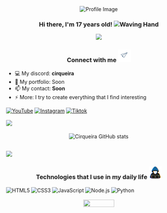 <div align="center">
  <img src="https://steamuserimages-a.akamaihd.net/ugc/937184972376565107/800E7077A9ACE841BBD6D088674CA9603DC589B3/" width="350" alt="Profile Image">
  <h3 align="center">Hi there, I'm 17 years old! <img src="https://media.giphy.com/media/hvRJCLFzcasrR4ia7z/giphy.gif" width="35" alt="Waving Hand"></h3>
  <img src="https://user-images.githubusercontent.com/73097560/115834477-dbab4500-a447-11eb-908a-139a6edaec5c.gif"><br>
</div>

<h3 align="center">Connect with me <img src="assets/contact_me.gif" width="35px" alt="Contact"></h3>

- 💻 My discord: <strong>cirqueira</strong>
- 👤 My portfolio: Soon
- 📫 My contact: <strong>Soon</strong>
- ⚡ More: I try to create everything that I find interesting

<div>
  <a href="https://www.youtube.com/@cirqueiradev"><img src="https://img.shields.io/badge/YouTube-FF0000?style=for-the-badge&logo=youtube&logoColor=white" alt="YouTube"></a>
  <a href="https://www.instagram.com/cirqueira.lol/"><img src="https://img.shields.io/badge/Instagram-E4405F?style=for-the-badge&logo=instagram&logoColor=white" alt="Instagram"></a>
  <a href="https://tiktok.com/@cirqueiradev"><img src="https://img.shields.io/badge/TikTok-000000?style=for-the-badge&logo=tiktok&logoColor=white" alt="Tiktok"></a>
</div>

<br>

<img src="https://user-images.githubusercontent.com/73097560/115834477-dbab4500-a447-11eb-908a-139a6edaec5c.gif">

<div align="center">
  <br>
  <img src="https://github-readme-stats.vercel.app/api?username=CirqueiraDev&show_icons=true&theme=radical" alt="Cirqueira GitHub stats">
</div>

<br>

<img src="https://user-images.githubusercontent.com/73097560/115834477-dbab4500-a447-11eb-908a-139a6edaec5c.gif"><br>

<h3 align="center">Technologies that I use in my daily life <img src="assets/about_me.gif" width="35px" alt="About Me"></h3>

<div align="center" style="display: inline-block">
  <img align="center" alt="HTML5" src="https://img.shields.io/badge/HTML5-E34F26?style=for-the-badge&logo=html5&logoColor=white" />
  <img align="center" alt="CSS3" src="https://img.shields.io/badge/CSS3-1572B6?style=for-the-badge&logo=css3&logoColor=white" />
  <img align="center" alt="JavaScript" src="https://img.shields.io/badge/JavaScript-F7DF1E?style=for-the-badge&logo=javascript&logoColor=black" />
  <img align="center" alt="Node.js" src="https://img.shields.io/badge/Node.js-43853D?style=for-the-badge&logo=node.js&logoColor=white" />
  <img align="center" alt="Python" src="https://img.shields.io/badge/Python-14354C?style=for-the-badge&logo=python&logoColor=white" />
</div>

<div align="center">
  <br>
  <img width="41%" height="50%px" src="https://github-readme-stats.vercel.app/api/top-langs/?username=CirqueiraDev&layout=compact&hide_border=true&title_color=ff91a4&text_color=ff91a4&bg_color=0d1117" />
</div>
